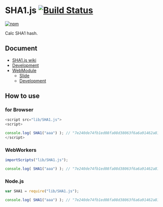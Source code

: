 # SHA1.js [![Build Status](https://travis-ci.org/uupaa/SHA1.js.png)](http://travis-ci.org/uupaa/SHA1.js)

[![npm](https://nodei.co/npm/uupaa.sha1.js.png?downloads=true&stars=true)](https://nodei.co/npm/uupaa.sha1.js/)

Calc SHA1 hash.

## Document

- [SHA1.js wiki](https://github.com/uupaa/SHA1.js/wiki/SHA1)
- [Development](https://github.com/uupaa/WebModule/wiki/Development)
- [WebModule](https://github.com/uupaa/WebModule)
    - [Slide](http://uupaa.github.io/Slide/slide/WebModule/index.html)
    - [Development](https://github.com/uupaa/WebModule/wiki/Development)


## How to use

### for Browser

```js
<script src="lib/SHA1.js">
<script>

console.log( SHA1("aaa") ); // "7e240de74fb1ed08fa08d38063f6a6a91462a815";
</script>
```

### WebWorkers

```js
importScripts("lib/SHA1.js");

console.log( SHA1("aaa") ); // "7e240de74fb1ed08fa08d38063f6a6a91462a815";
```

### Node.js

```js
var SHA1 = require("lib/SHA1.js");

console.log( SHA1("aaa") ); // "7e240de74fb1ed08fa08d38063f6a6a91462a815";
```

